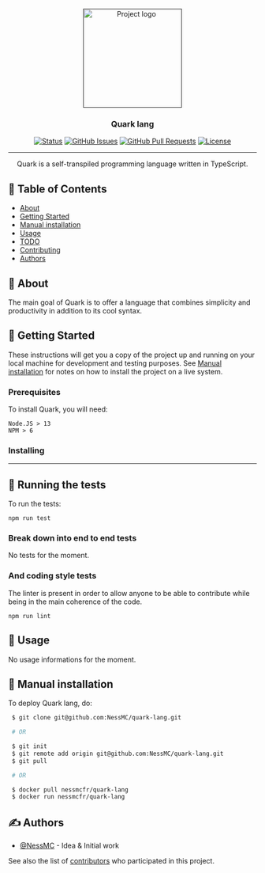 <p align="center">
  <a href="" rel="noopener">
 <img width=200px height=200px src="assets/logo.png" alt="Project logo"></a>
</p>

<h3 align="center">Quark lang</h3>

<div align="center">

[![Status](https://img.shields.io/badge/status-active-success.svg)]()
[![GitHub Issues](https://img.shields.io/github/issues/NessMC/quark-lang.svg)](https://github.com/NessMC/quark-lang/issues)
[![GitHub Pull Requests](https://img.shields.io/github/issues-pr/NessMC/quark-lang.svg)](https://github.com/NessMC/quark-lang/pulls)
[![License](https://img.shields.io/badge/license-Creative%20commons-blue.svg)](/LICENSE)

</div>

---

<p align="center"> 
    Quark is a self-transpiled programming language written in TypeScript.
    <br> 
</p>

## 📝 Table of Contents

- [About](#about)
- [Getting Started](#getting_started)
- [Manual installation](#manual)
- [Usage](#usage)
- [TODO](./TODO.md)
- [Contributing](./CONTRIBUTING.md)
- [Authors](#authors)

## 🧐 About <a name = "about"></a>

The main goal of Quark is to offer a language that combines simplicity and productivity in addition to its cool syntax.

## 🏁 Getting Started <a name = "getting_started"></a>

These instructions will get you a copy of the project up and running on your local machine for development and testing purposes. See [Manual installation](#manual) for notes on how to install the project on a live system.

### Prerequisites

To install Quark, you will need:

```
Node.JS > 13
NPM > 6
```

### Installing

---

## 🔧 Running the tests <a name = "tests"></a>

To run the tests:

```
npm run test
```

### Break down into end to end tests

No tests for the moment.

### And coding style tests

The linter is present in order to allow anyone to be able to contribute while being in the main coherence of the code.

```
npm run lint
```

## 🎈 Usage <a name="usage"></a>

No usage informations for the moment.

## 🚀 Manual installation <a name = "manual"></a>

To deploy Quark lang, do:

```bash
 $ git clone git@github.com:NessMC/quark-lang.git

 # OR

 $ git init
 $ git remote add origin git@github.com:NessMC/quark-lang.git
 $ git pull

 # OR

 $ docker pull nessmcfr/quark-lang
 $ docker run nessmcfr/quark-lang
```

## ✍️ Authors <a name = "authors"></a>

- [@NessMC](https://github.com/NessMC) - Idea & Initial work

See also the list of [contributors](https://github.com/NessMC/quark-lang/contributors) who participated in this project.

